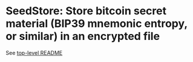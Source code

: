 # SeedStore: Store bitcoin secret material (BIP39 mnemonic entropy, or similar) in an encrypted file

See [top-level README](../README.md)

